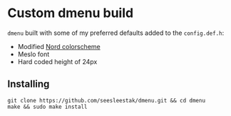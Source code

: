 # Custom dmenu build

`dmenu` built with some of my preferred defaults added to the `config.def.h`:  
  - Modified [Nord colorscheme](https://www.nordtheme.com)
  - Meslo font
  - Hard coded height of 24px

## Installing

```
git clone https://github.com/seesleestak/dmenu.git && cd dmenu
make && sudo make install
```
